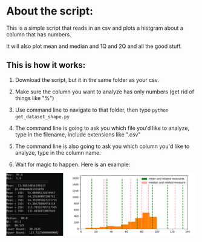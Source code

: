 # About the script:

This is a simple script that reads in an csv and plots a histgram about a column that has numbers.

It will also plot mean and median and 1Q and 2Q and all the good stuff.

## This is how it works:

1. Download the script, but it in the same folder as your csv.

2. Make sure the column you want to analyze has only numbers (get rid of things like "%")

3. Use command line to navigate to that folder, then type `python get_dataset_shape.py`

4. The command line is going to ask you which file you'd like to analyze, type in the filename, include extensions like ".csv"

5. The command line is also going to ask you which column you'd like to analyze, type in the column name.

6. Wait for magic to happen. Here is an example:

![alt text](https://github.com/Weihua4455/Weihua4455.github.io/blob/master/WeChat%20Screenshot_20190211171528.png)
